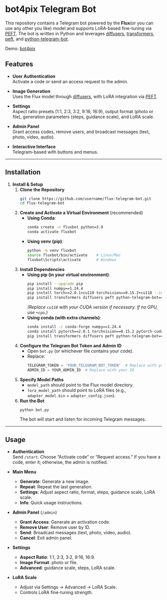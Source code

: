 # bot4pix Telegram Bot

This repository contains a Telegram bot powered by the **Flux**(or you can use any other you like) model and supports LoRA-based fine-tuning via [PEFT](https://github.com/huggingface/peft). The bot is written in Python and leverages [diffusers](https://github.com/huggingface/diffusers), [transformers](https://github.com/huggingface/transformers), [peft](https://github.com/huggingface/peft), and [python-telegram-bot](https://github.com/python-telegram-bot/python-telegram-bot).

Demo: [bot4pix](http:t.me/stablepixbot)

## Features

- **User Authentication**  
  Activate a code or send an access request to the admin.

- **Image Generation**  
  Uses the Flux model through [diffusers](https://github.com/huggingface/diffusers), with LoRA integration via [PEFT](https://github.com/huggingface/peft).

- **Settings**  
  Aspect ratio presets (1:1, 2:3, 3:2, 9:16, 16:9), output format (photo or file), generation parameters (steps, guidance scale), and LoRA scale.

- **Admin Panel**  
  Grant access codes, remove users, and broadcast messages (text, photo, video, audio).

- **Interactive Interface**  
  Telegram-based with buttons and menus.

---

## Installation

1. **Install & Setup**  
   1. **Clone the Repository**  
      ```bash
      git clone https://github.com/username/flux-telegram-bot.git
      cd flux-telegram-bot
      ```
   2. **Create and Activate a Virtual Environment** (recommended)  
      - **Using Conda**:  
        ```bash
        conda create -n fluxbot python=3.9
        conda activate fluxbot
        ```  
      - **Using venv (pip)**:  
        ```bash
        python -m venv fluxbot
        source fluxbot/bin/activate    # Linux/Mac
        fluxbot\Scripts\activate       # Windows
        ```
   3. **Install Dependencies**  
      - **Using pip (in your virtual environment)**:  
        ```bash
        pip install --upgrade pip
        pip install numpy==1.24.4
        pip install torch==2.0.1+cu118 torchvision==0.15.2+cu118 --index-url https://download.pytorch.org/whl/cu118
        pip install transformers diffusers peft python-telegram-bot==13.15
        ```  
        *(Replace `cu118` with your CUDA version if necessary. If no GPU, use `+cpu`.)*  
      - **Using conda (with extra channels)**:  
        ```bash
        conda install -c conda-forge numpy==1.24.4
        conda install pytorch==2.0.1 torchvision==0.15.2 pytorch-cuda=11.8 -c pytorch -c nvidia
        pip install transformers diffusers peft python-telegram-bot==13.15
        ```
   4. **Configure the Telegram Bot Token and Admin ID**  
      - Open `bot.py` (or whichever file contains your code).
      - Replace:
        ```python
        TELEGRAM_TOKEN = 'YOUR_TELEGRAM_BOT_TOKEN'  # Replace with your token
        ADMIN_ID = YOUR_ADMIN_ID  # Replace with your ID
        ```
   5. **Specify Model Paths**  
      - `model_path` should point to the Flux model directory.
      - `lora_model_path` should point to LoRA files (e.g., `adapter_model.bin` + `adapter_config.json`).
   6. **Run the Bot**  
      ```bash
      python bot.py
      ```
      The bot will start and listen for incoming Telegram messages.

---

## Usage

- **Authentication**  
  Send `/start`. Choose “Activate code” or “Request access.” If you have a code, enter it; otherwise, the admin is notified.

- **Main Menu**  
  - **Generate**: Generate a new image.  
  - **Repeat**: Repeat the last generation.  
  - **Settings**: Adjust aspect ratio, format, steps, guidance scale, LoRA scale.  
  - **Info**: Quick usage instructions.

- **Admin Panel** (`/admin`)  
  - **Grant Access**: Generate an activation code.  
  - **Remove User**: Remove user by ID.  
  - **Send**: Broadcast messages (text, photo, video, audio).  
  - **Cancel**: Exit admin panel.

- **Settings**  
  - **Aspect Ratio**: 1:1, 2:3, 3:2, 9:16, 16:9.  
  - **Image Format**: photo or file.  
  - **Advanced**: guidance scale, steps, LoRA scale.

- **LoRA Scale**  
  - Adjust via Settings → Advanced → LoRA Scale.
  - Controls LoRA fine-tuning strength.
